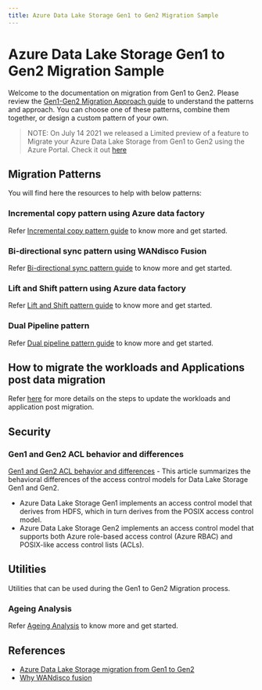```yaml
---
title: Azure Data Lake Storage Gen1 to Gen2 Migration Sample
---
```


# Azure Data Lake Storage Gen1 to Gen2 Migration Sample

Welcome to the documentation on migration from Gen1 to Gen2. Please review the [Gen1-Gen2 Migration Approach guide](https://docs.microsoft.com/azure/storage/blobs/data-lake-storage-migrate-gen1-to-gen2) to understand the patterns and approach. You can choose one of these patterns, combine them together, or design a custom pattern of your own.

> NOTE: On July 14 2021 we released a Limited preview of a feature to Migrate your Azure Data Lake Storage from Gen1 to Gen2 using the Azure Portal. Check it out [here](https://azure.microsoft.com/updates/limited-preview-migrate-your-azure-data-lake-storage-from-gen1-to-gen2-using-the-azure-portal/)

## Migration Patterns

You will find here the resources to help with below patterns:

### Incremental copy pattern using Azure data factory

Refer [Incremental copy pattern guide](./incremental) to know more and get started.

### Bi-directional sync pattern using WANdisco Fusion

Refer [Bi-directional sync pattern guide](./bi-directional) to know more and get started.

### Lift and Shift pattern using Azure data factory

Refer [Lift and Shift pattern guide](./lift-and-shift) to know more and get started.

### Dual Pipeline pattern

Refer [Dual pipeline pattern guide](./dual-pipeline) to know more and get started.

## How to migrate the workloads and Applications post data migration

Refer [here](./application-update) for more details on the steps to update the workloads and application post migration.

## Security

### Gen1 and Gen2 ACL behavior and differences

[Gen1 and Gen2 ACL behavior and differences](./adls-gen1-and-gen2-acl-behavior) - This article summarizes the behavioral differences of the access control models for Data Lake Storage Gen1 and Gen2.

- Azure Data Lake Storage Gen1 implements an access control model that derives from HDFS, which in turn derives from the POSIX access control model.
- Azure Data Lake Storage Gen2 implements an access control model that supports both Azure role-based access control (Azure RBAC) and POSIX-like access control lists (ACLs).

## Utilities

Utilities that can be used during the Gen1 to Gen2 Migration process.

### Ageing Analysis

Refer [Ageing Analysis](./utilities/ageing-analysis) to know more and get started.

## References

- [Azure Data Lake Storage migration from Gen1 to Gen2](https://docs.microsoft.com/azure/storage/blobs/data-lake-storage-migrate-gen1-to-gen2)
- [Why WANdisco fusion](https://docs.wandisco.com/bigdata/wdfusion/adls/)
